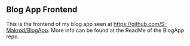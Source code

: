 ## Blog App Frontend

This is the frontend of my blog app seen at https://github.com/S-Makrod/BlogApp. More info can be found at the ReadMe of the BlogApp repo.
